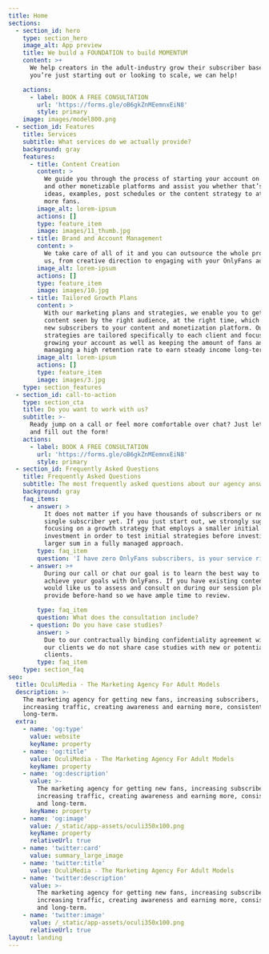 ```yaml
---
title: Home
sections:
  - section_id: hero
    type: section_hero
    image_alt: App preview
    title: We build a FOUNDATION to build MOMENTUM
    content: >+
      We help creators in the adult-industry grow their subscriber base. Whether
      you’re just starting out or looking to scale, we can help!

    actions:
      - label: BOOK A FREE CONSULTATION
        url: 'https://forms.gle/oB6gkZnMEemnxEiN8'
        style: primary
    image: images/model800.png
  - section_id: Features
    title: Services
    subtitle: What services do we actually provide?
    background: gray
    features:
      - title: Content Creation
        content: >
          We guide you through the process of starting your account on OnlyFans
          and other monetizable platforms and assist you whether that’s creative
          ideas, examples, post schedules or the content strategy to attract
          more fans.
        image_alt: lorem-ipsum
        actions: []
        type: feature_item
        image: images/11_thumb.jpg
      - title: Brand and Account Management
        content: >
          We take care of all of it and you can outsource the whole process to
          us, from creative direction to engaging with your OnlyFans audience.
        image_alt: lorem-ipsum
        actions: []
        type: feature_item
        image: images/10.jpg
      - title: Tailored Growth Plans
        content: >
          With our marketing plans and strategies, we enable you to get your
          content seen by the right audience, at the right time, which drives
          new subscribers to your content and monetization platform. Our custom
          strategies are tailored specifically to each client and focus on
          growing your account as well as keeping the amount of fans and
          managing a high retention rate to earn steady income long-term.
        image_alt: lorem-ipsum
        actions: []
        type: feature_item
        image: images/3.jpg
    type: section_features
  - section_id: call-to-action
    type: section_cta
    title: Do you want to work with us?
    subtitle: >-
      Ready jump on a call or feel more comfortable over chat? Just let us know
      and fill out the form!
    actions:
      - label: BOOK A FREE CONSULTATION
        url: 'https://forms.gle/oB6gkZnMEemnxEiN8'
        style: primary
  - section_id: Frequently Asked Questions
    title: Frequently Asked Questions
    subtitle: The most frequently asked questions about our agency answered!
    background: gray
    faq_items:
      - answer: >
          It does not matter if you have thousands of subscribers or not even a
          single subscriber yet. If you just start out, we strongly suggest
          focusing on a growth strategy that employs a smaller initial
          investment in order to test initial strategies before investing a
          larger sum in a fully managed approach.
        type: faq_item
        question: 'I have zero OnlyFans subscribers, is your service right for me?'
      - answer: >+
          During our call or chat our goal is to learn the best way to help you
          achieve your goals with OnlyFans. If you have existing content you
          would like us to assess and consult on during our session please
          provide before-hand so we have ample time to review.

        type: faq_item
        question: What does the consultation include?
      - question: Do you have case studies?
        answer: >
          Due to our contractually binding confidentiality agreement with all
          our clients we do not share case studies with new or potential
          clients.
        type: faq_item
    type: section_faq
seo:
  title: OculiMedia - The Marketing Agency For Adult Models
  description: >-
    The marketing agency for getting new fans, increasing subscribers,
    increasing traffic, creating awareness and earning more, consistently and
    long-term.
  extra:
    - name: 'og:type'
      value: website
      keyName: property
    - name: 'og:title'
      value: OculiMedia - The Marketing Agency For Adult Models
      keyName: property
    - name: 'og:description'
      value: >-
        The marketing agency for getting new fans, increasing subscribers,
        increasing traffic, creating awareness and earning more, consistently
        and long-term.
      keyName: property
    - name: 'og:image'
      value: /_static/app-assets/oculi350x100.png
      keyName: property
      relativeUrl: true
    - name: 'twitter:card'
      value: summary_large_image
    - name: 'twitter:title'
      value: OculiMedia - The Marketing Agency For Adult Models
    - name: 'twitter:description'
      value: >-
        The marketing agency for getting new fans, increasing subscribers,
        increasing traffic, creating awareness and earning more, consistently
        and long-term.
    - name: 'twitter:image'
      value: /_static/app-assets/oculi350x100.png
      relativeUrl: true
layout: landing
---
```

